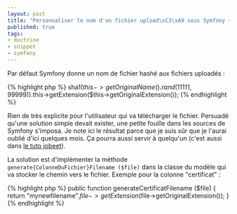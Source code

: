 ```yaml
--- 
layout: post
title: "Personnaliser le nom d'un fichier upload\xC3\xA9 sous Symfony + Doctrine"
published: true
tags: 
- doctrine
- snippet
- symfony
---
```


Par défaut Symfony donne un nom de fichier hashé aux fichiers uploadés :

{% highlight php %}
sha1($this->getOriginalName().rand(11111, 99999)).$this->getExtension($this->getOriginalExtension());
{% endhighlight %}

Rien de très explicite pour l'utilisateur qui va télécharger le fichier. Persuadé qu'une solution simple devait exister, une petite fouille dans les sources de Symfony s'imposa. Je note ici le résultat parce que je suis sûr que je l'aurai oublié d'ici quelques mois. Ça pourra aussi servir à quelqu'un (c'est aussi dans [le tuto jobeet](http://www.symfony-project.org/jobeet/1_2/Doctrine/en/10)).

La solution est d'implémenter la méthode `generate{ColonneDuFichier}Filename ($file)` dans la classe du modèle qui va stocker le chemin vers le fichier. Exemple pour la colonne "certificat" :

{% highlight php %}
public function generateCertificatFilename ($file)
{
  return "mynewfilename".$file->getExtension($file->getOriginalExtension());
}
{% endhighlight %}
